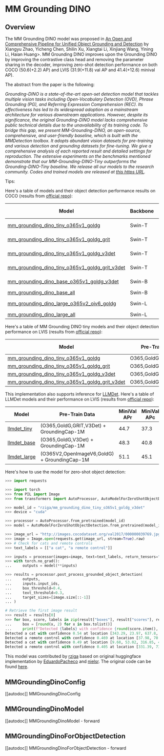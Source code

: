 <!--Copyright 2025 The HuggingFace Team. All rights reserved.

Licensed under the Apache License, Version 2.0 (the "License"); you may not use this file except in compliance with
the License. You may obtain a copy of the License at

http://www.apache.org/licenses/LICENSE-2.0

Unless required by applicable law or agreed to in writing, software distributed under the License is distributed on
an "AS IS" BASIS, WITHOUT WARRANTIES OR CONDITIONS OF ANY KIND, either express or implied. See the License for the
specific language governing permissions and limitations under the License.

⚠️ Note that this file is in Markdown but contain specific syntax for our doc-builder (similar to MDX) that may not be
rendered properly in your Markdown viewer.

-->

# MM Grounding DINO

## Overview

The MM Grounding DINO model was proposed in [An Open and Comprehensive Pipeline for Unified Object Grounding and Detection](https://arxiv.org/abs/2401.02361) by Xiangyu Zhao, Yicheng Chen, Shilin Xu, Xiangtai Li, Xinjiang Wang, Yining Li, Haian Huang>.
MM Grounding DINO improves upon the Grounding DINO by improving the contrastive class head and removing the parameter sharing in the decoder, improving zero-shot detection performance on both COCO (50.6(+2.2) AP) and LVIS (31.9(+11.8) val AP and 41.4(+12.6) minival AP).

The abstract from the paper is the following:

*Grounding-DINO is a state-of-the-art open-set detection model that tackles multiple vision tasks including Open-Vocabulary Detection (OVD), Phrase Grounding (PG), and Referring Expression Comprehension (REC). Its effectiveness has led to its widespread adoption as a mainstream architecture for various downstream applications. However, despite its significance, the original Grounding-DINO model lacks comprehensive public technical details due to the unavailability of its training code. To bridge this gap, we present MM-Grounding-DINO, an open-source, comprehensive, and user-friendly baseline, which is built with the MMDetection toolbox. It adopts abundant vision datasets for pre-training and various detection and grounding datasets for fine-tuning. We give a comprehensive analysis of each reported result and detailed settings for reproduction. The extensive experiments on the benchmarks mentioned demonstrate that our MM-Grounding-DINO-Tiny outperforms the Grounding-DINO-Tiny baseline. We release all our models to the research community. Codes and trained models are released at [this https URL](https://github.com/open-mmlab/mmdetection/tree/main/configs/mm_grounding_dino).*

Tips:

Here's a table of models and their object detection performance results on COCO (results from [official repo](https://github.com/open-mmlab/mmdetection/blob/main/configs/mm_grounding_dino/README.md)):

|                                                              Model                                                             | Backbone |      Pre-Train Data      |   Style   |  COCO mAP  |
| ------------------------------------------------------------------------------------------------------------------------------ | -------- | ------------------------ | --------- | ---------- |
|  [mm_grounding_dino_tiny_o365v1_goldg](https://huggingface.co/rziga/mm_grounding_dino_tiny_o365v1_goldg)                       |  Swin-T  |        O365,GoldG        | Zero-shot | 50.4(+2.3) |
|  [mm_grounding_dino_tiny_o365v1_goldg_grit](https://huggingface.co/rziga/mm_grounding_dino_tiny_o365v1_goldg_grit)             |  Swin-T  |     O365,GoldG,GRIT      | Zero-shot | 50.5(+2.1) |
|  [mm_grounding_dino_tiny_o365v1_goldg_v3det](https://huggingface.co/rziga/mm_grounding_dino_tiny_o365v1_goldg_v3det)           |  Swin-T  |     O365,GoldG,V3Det     | Zero-shot | 50.6(+2.2) |
|  [mm_grounding_dino_tiny_o365v1_goldg_grit_v3det](https://huggingface.co/rziga/mm_grounding_dino_tiny_o365v1_goldg_grit_v3det) |  Swin-T  |  O365,GoldG,GRIT,V3Det   | Zero-shot | 50.4(+2.0) |
|  [mm_grounding_dino_base_o365v1_goldg_v3det](https://huggingface.co/rziga/mm_grounding_dino_base_o365v1_goldg_v3det)           |  Swin-B  |     O365,GoldG,V3Det     | Zero-shot |    52.5    |
|  [mm_grounding_dino_base_all](https://huggingface.co/rziga/mm_grounding_dino_base_all)                                         |  Swin-B  |         O365,ALL         |     -     |    59.5    |
|  [mm_grounding_dino_large_o365v2_oiv6_goldg](https://huggingface.co/rziga/mm_grounding_dino_large_o365v2_oiv6_goldg)           |  Swin-L  | O365V2,OpenImageV6,GoldG | Zero-shot |    53.0    |
|  [mm_grounding_dino_large_all](https://huggingface.co/rziga/mm_grounding_dino_large_all)                                       |  Swin-L  |  O365V2,OpenImageV6,ALL  |     -     |    60.3    |


Here's a table of MM Grounding DINO tiny models and their object detection performance on LVIS (results from [official repo](https://github.com/open-mmlab/mmdetection/blob/main/configs/mm_grounding_dino/README.md)):

|                                                              Model                                                             |    Pre-Train Data     | MiniVal APr | MiniVal APc | MiniVal APf | MiniVal AP  | Val1.0 APr | Val1.0 APc | Val1.0 APf |  Val1.0 AP  |
| ------------------------------------------------------------------------------------------------------------------------------ | --------------------- | ----------- | ----------- | ----------- | ----------- | ---------- | ---------- | ---------- | ----------- |
|  [mm_grounding_dino_tiny_o365v1_goldg](https://huggingface.co/rziga/mm_grounding_dino_tiny_o365v1_goldg)                       |      O365,GoldG       |    28.1     |    30.2     |    42.0     | 35.7(+6.9)  |    17.1    |    22.4    |    36.5    | 27.0(+6.9)  |
|  [mm_grounding_dino_tiny_o365v1_goldg_grit](https://huggingface.co/rziga/mm_grounding_dino_tiny_o365v1_goldg_grit)             |    O365,GoldG,GRIT    |    26.6     |    32.4     |    41.8     | 36.5(+7.7)  |    17.3    |    22.6    |    36.4    | 27.1(+7.0)  |
|  [mm_grounding_dino_tiny_o365v1_goldg_v3det](https://huggingface.co/rziga/mm_grounding_dino_tiny_o365v1_goldg_v3det)           |   O365,GoldG,V3Det    |    33.0     |    36.0     |    45.9     | 40.5(+11.7) |    21.5    |    25.5    |    40.2    | 30.6(+10.5) |
|  [mm_grounding_dino_tiny_o365v1_goldg_grit_v3det](https://huggingface.co/rziga/mm_grounding_dino_tiny_o365v1_goldg_grit_v3det) | O365,GoldG,GRIT,V3Det |    34.2     |    37.4     |    46.2     | 41.4(+12.6) |    23.6    |    27.6    |    40.5    | 31.9(+11.8) |


This implementation also supports inference for [LLMDet](https://github.com/iSEE-Laboratory/LLMDet). Here's a table of LLMDet models and their performance on LVIS (results from [official repo](https://github.com/iSEE-Laboratory/LLMDet)):

|                             Model                         | Pre-Train Data            |  MiniVal APr | MiniVal APc | MiniVal APf | MiniVal AP  | Val1.0 APr | Val1.0 APc | Val1.0 APf |  Val1.0 AP  |
| --------------------------------------------------------- | -------------------------------------------- | ------------ | ----------- | ----------- | ----------- | ---------- | ---------- | ---------- | ----------- |
| [llmdet_tiny](https://huggingface.co/rziga/llmdet_tiny)   | (O365,GoldG,GRIT,V3Det) + GroundingCap-1M    | 44.7         | 37.3        | 39.5        | 50.7        | 34.9       | 26.0       | 30.1       | 44.3        |
| [llmdet_base](https://huggingface.co/rziga/llmdet_base)   | (O365,GoldG,V3Det) + GroundingCap-1M         | 48.3         | 40.8        | 43.1        | 54.3        | 38.5       | 28.2       | 34.3       | 47.8        |
| [llmdet_large](https://huggingface.co/rziga/llmdet_large) | (O365V2,OpenImageV6,GoldG) + GroundingCap-1M | 51.1         | 45.1        | 46.1        | 56.6        | 42.0       | 31.6       | 38.8       | 50.2        |


Here's how to use the model for zero-shot object detection:

```python
>>> import requests

>>> import torch
>>> from PIL import Image
>>> from transformers import AutoProcessor, AutoModelForZeroShotObjectDetection

>>> model_id = "rziga/mm_grounding_dino_tiny_o365v1_goldg_v3det"
>>> device = "cuda"

>>> processor = AutoProcessor.from_pretrained(model_id)
>>> model = AutoModelForZeroShotObjectDetection.from_pretrained(model_id).to(device)

>>> image_url = "http://images.cocodataset.org/val2017/000000039769.jpg"
>>> image = Image.open(requests.get(image_url, stream=True).raw)
>>> # Check for cats and remote controls
>>> text_labels = [["a cat", "a remote control"]]

>>> inputs = processor(images=image, text=text_labels, return_tensors="pt").to(device)
>>> with torch.no_grad():
...     outputs = model(**inputs)

>>> results = processor.post_process_grounded_object_detection(
...     outputs,
...     inputs.input_ids,
...     box_threshold=0.4,
...     text_threshold=0.3,
...     target_sizes=[image.size[::-1]]
... )

# Retrieve the first image result
>>> result = results[0]
>>> for box, score, labels in zip(result["boxes"], result["scores"], result["labels"]):
...     box = [round(x, 2) for x in box.tolist()]
...     print(f"Detected {labels} with confidence {round(score.item(), 3)} at location {box}")
Detected a cat with confidence 0.54 at location [343.29, 23.97, 637.8, 373.7]
Detected a remote control with confidence 0.469 at location [37.98, 70.24, 177.0, 118.54]
Detected a cat with confidence 0.49 at location [9.68, 53.02, 316.85, 474.29]
Detected a remote control with confidence 0.405 at location [331.39, 73.93, 372.08, 187.65]
```

This model was contributed by [rziga](https://huggingface.co/rziga) based on original huggingface implementation by [EduardoPacheco](https://huggingface.co/EduardoPacheco) and [nielsr](https://huggingface.co/nielsr).
The original code can be found [here](https://github.com/open-mmlab/mmdetection).


## MMGroundingDinoConfig

[[autodoc]] MMGroundingDinoConfig

## MMGroundingDinoModel

[[autodoc]] MMGroundingDinoModel
    - forward

## MMGroundingDinoForObjectDetection

[[autodoc]] MMGroundingDinoForObjectDetection
    - forward
